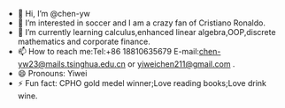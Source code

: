 - 👋 Hi, I’m @chen-yw
- 👀 I’m interested in soccer and I am a crazy fan of Cristiano Ronaldo.
- 🌱 I’m currently learning calculus,enhanced linear algebra,OOP,discrete mathematics and corporate finance.
- 📫 How to reach me:Tel:+86 18810635679 E-mail:chen-yw23@mails.tsinghua.edu.cn or yiweichen211@gmail.com .
- 😄 Pronouns: Yiwei
- ⚡ Fun fact: CPHO gold medel winner;Love reading books;Love drink wine.

<!---
chen-yw/chen-yw is a ✨ special ✨ repository because its `README.md` (this file) appears on your GitHub profile.
You can click the Preview link to take a look at your changes.
--->
